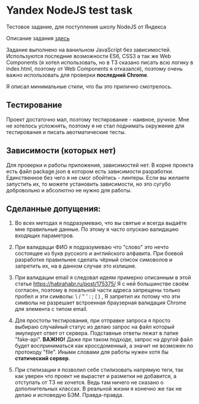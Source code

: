 # Yandex NodeJS test task

Тестовое задание, для поступления школу NodeJS от Яндекса

Описание задания [здесь](/description.txt)

Задание выполнено на ванильном JavaScript без зависимостей.
Используются последние возможности ES6, CSS3 а так же Web Components
(я хотел использовать, но в ТЗ сказано писать всю логику в index.html,
поэтому от Web Components я отказался), поэтому очень важно использовать
для проверки **последний Chrome**.

Я описал минимальные стили, что бы это прилично смотрелось.

## Тестирование

Проект достаточно мал, поэтому тестирование - наивное, ручное. Мне не хотелось
усложнять, поэтому я не стал поднимать окружение для тестирования и писать авотматические тесты.

## Зависимости (которых нет)

Для проверки и работы приложения, зависимостей нет.
В корне проекта есть файл package.json в котором есть зависимости
разработки. Единственное без чего я не смог обойтись - линтеры.
Если вы желаете запустить их, то можете установить зависимости,
но это сугубо добровольно и абсолютно не нужно для работы.

## Сделанные допущения:

1. Во всех методах я подразумеваю, что вы святые и всегда выдаёте мне правильные данные. По этому я часто опускаю валидацию входящих параметров.

2. При валидацци ФИО я подразумеваю что "слово" это нечто состоящее из букв русского и английского алфавита. При боевой разработке правильнее сделать чёрный список симоволов и запретить их, на в данном случае это излишне.

3. При валидации email я следовал идеям примерно описанным в этой статье https://habrahabr.ru/post/175375/ Я с ней  большинстве своём согласен, поэтому в локальной части адреса запрещены только пробел и эти символы: \ / " ' : ; ( ) , Я запретил их потому что эти символы не разрешает встроенная браузерная валидация Chrome для элемента с типом email.

4. Для простоты тестирования, при отправке запроса я просто выбираю случайный статус из делаю запрос на файл который эмулирует ответ от сервера. Подставные ответы лежат в папке "fake-api". **ВАЖНО!** Даже при таком подходе, запрос на другой файл будет восприниматься как кроссдоменный, а значит не возможен по протокоду "file". Иными словами для работы нужен хотя бы **статический сервер**.

5. При стилизации я позволил себе стилизовать напрямую теги, так как уверен что проект не вырастет и разметки не добавится, а отступать от ТЗ не хочется. Ведь там ничего не сказано о дополнительных классах. В реальной жизни я конечно же так не делаю и исповедую БЭМ. Правда-правда.
